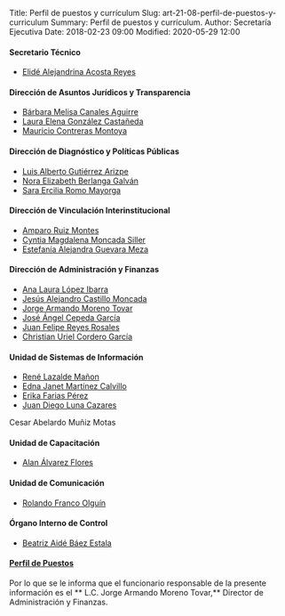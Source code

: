 Title: Perfil de puestos y currículum
Slug: art-21-08-perfil-de-puestos-y-curriculum
Summary: Perfil de puestos y currículum.
Author: Secretaría Ejecutiva
Date: 2018-02-23 09:00
Modified: 2020-05-29 12:00


 <script src="../date.js"></script>
<div id="date"> </div>

#### Secretario Técnico

* [Elidé Alejandrina Acosta Reyes <i class="fa fa-file-pdf-o" aria-hidden="true"></i>](cv-eaar.pdf)

#### Dirección de Asuntos Jurídicos y Transparencia

* [Bárbara Melisa Canales Aguirre <i class="fa fa-file-pdf-o" aria-hidden="true"></i>](cv-bmca.pdf)
* [Laura Elena González Castañeda <i class="fa fa-file-pdf-o" aria-hidden="true"></i>](cv-legc.pdf)
* [Mauricio Contreras Montoya <i class="fa fa-file-pdf-o" aria-hidden="true"></i>](cv-mcm.pdf)

#### Dirección de Diagnóstico y Políticas Públicas


* [Luis Alberto Gutiérrez Arizpe <i class="fa fa-file-pdf-o" aria-hidden="true"></i>](cv-laga.pdf)
* [Nora Elizabeth Berlanga Galván <i class="fa fa-file-pdf-o" aria-hidden="true"></i>](cv-nebg.pdf)
* [Sara Ercilia Romo Mayorga<i class="fa fa-file-pdf-o" aria-hidden="true"></i>](CV-sr.pdf)

#### Dirección de Vinculación Interinstitucional

* [Amparo Ruiz Montes <i class="fa fa-file-pdf-o" aria-hidden="true"></i>](cv-arm.pdf)
* [Cyntia Magdalena Moncada Siller <i class="fa fa-file-pdf-o" aria-hidden="true"></i>](cv-cmms.pdf)
* [Estefanía Alejandra Guevara Meza <i class="fa fa-file-pdf-o" aria-hidden="true"></i>](cv-eagm.pdf)

#### Dirección de Administración y Finanzas

* [Ana Laura López Ibarra <i class="fa fa-file-pdf-o" aria-hidden="true"></i>](cv-alli.pdf)
* [Jesús Alejandro Castillo Moncada <i class="fa fa-file-pdf-o" aria-hidden="true"></i>](cv-jacm.pdf)
* [Jorge Armando Moreno Tovar <i class="fa fa-file-pdf-o" aria-hidden="true"></i>](cv-jamt.pdf)
* [José Ángel Cepeda García <i class="fa fa-file-pdf-o" aria-hidden="true"></i>](cv-jacg.pdf)
* [Juan Felipe Reyes Rosales<i class="fa fa-file-pdf-o" aria-hidden="true"></i>](cv-jfrr.pdf)
* [Christian Uriel Cordero García <i class="fa fa-file-pdf-o" aria-hidden="true"></i>](cv-ccg.pdf)

#### Unidad de Sistemas de Información

* [René Lazalde Mañon <i class="fa fa-file-pdf-o" aria-hidden="true"></i>](cvrlm.pdf)
* [Edna Janet Martínez Calvillo <i class="fa fa-file-pdf-o" aria-hidden="true"></i>](cv-ejmc.pdf)
* [Erika Farias Pérez <i class="fa fa-file-pdf-o" aria-hidden="true"></i>](cv-efp2.pdf)
* [Juan Diego Luna Cazares <i class="fa fa-file-pdf-o" aria-hidden="true"></i>](cv-dlc.pdf)




Cesar Abelardo Muñiz Motas
#### Unidad de Capacitación

* [Alan Álvarez Flores <i class="fa fa-file-pdf-o" aria-hidden="true"></i>](cv-aaf.pdf)

#### Unidad de Comunicación

* [Rolando Franco Olguín <i class="fa fa-file-pdf-o" aria-hidden="true"></i>](cv-rfo.pdf)

#### Órgano Interno de Control

* [Beatriz Aidé Báez Estala <i class="fa fa-file-pdf-o" aria-hidden="true"></i>](cv-babe.pdf)

#### [Perfil de Puestos](perfil-de-puestos.pdf)

Por lo que se le informa que el funcionario responsable de la presente información es el ** L.C. Jorge Armando Moreno Tovar,** Director de Administración y Finanzas.

